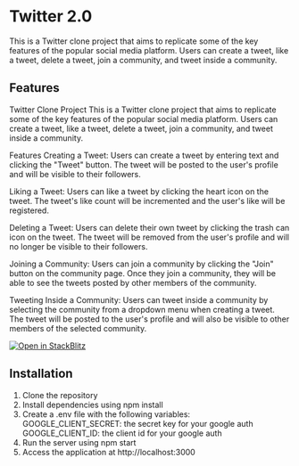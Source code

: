 # Twitter 2.0

This is a Twitter clone project that aims to replicate some of the key features of the popular social media platform. Users can create a tweet, like a tweet, delete a tweet, join a community, and tweet inside a community.

## Features

Twitter Clone Project
This is a Twitter clone project that aims to replicate some of the key features of the popular social media platform. Users can create a tweet, like a tweet, delete a tweet, join a community, and tweet inside a community.

Features
Creating a Tweet: Users can create a tweet by entering text and clicking the "Tweet" button. The tweet will be posted to the user's profile and will be visible to their followers.

Liking a Tweet: Users can like a tweet by clicking the heart icon on the tweet. The tweet's like count will be incremented and the user's like will be registered.

Deleting a Tweet: Users can delete their own tweet by clicking the trash can icon on the tweet. The tweet will be removed from the user's profile and will no longer be visible to their followers.

Joining a Community: Users can join a community by clicking the "Join" button on the community page. Once they join a community, they will be able to see the tweets posted by other members of the community.

Tweeting Inside a Community: Users can tweet inside a community by selecting the community from a dropdown menu when creating a tweet. The tweet will be posted to the user's profile and will also be visible to other members of the selected community.

[![Open in StackBlitz](https://developer.stackblitz.com/img/open_in_stackblitz.svg)](https://stackblitz.com/github/vercel/next.js/tree/canary/examples/with-tailwindcss)


## Installation

1. Clone the repository
2. Install dependencies using npm install
3. Create a .env file with the following variables:
        GOOGLE_CLIENT_SECRET: the secret key for your google auth
        GOOGLE_CLIENT_ID: the client id for your google auth
4. Run the server using npm start
5. Access the application at http://localhost:3000

